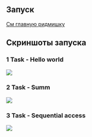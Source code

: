 
## Запуск
[См главную ридмишку](../README.md)

## Скриншоты запуска
### 1 Task - Hello world
<image src="screenshots/1.png">

### 2 Task - Summ
<image src="screenshots/2.png">

### 3 Task - Sequential access
<image src="screenshots/3.png">